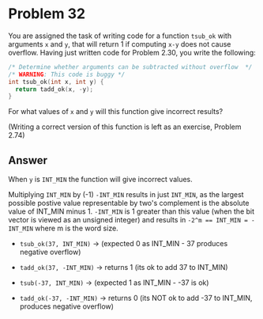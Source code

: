 # Problem 32

You are assigned the task of writing code for a function `tsub_ok` with arguments
`x` and `y`, that will return 1 if computing `x-y` does not cause overflow. Having just
written code for Problem 2.30, you write the following:

```C
/* Determine whether arguments can be subtracted without overflow  */
/* WARNING: This code is buggy */
int tsub_ok(int x, int y) {
  return tadd_ok(x, -y);
}
```

For what values of `x` and `y` will this function give incorrect results?

(Writing a correct version of this function is left as an exercise, Problem 2.74)

## Answer

When `y` is `INT_MIN` the function will give incorrect values.

Multiplying `INT_MIN` by (-1) `-INT_MIN` results in just `INT_MIN`,
as the largest possible postive value representable by two's complement is
the absolute value of INT_MIN minus 1. `-INT_MIN` is 1 greater than this value
(when the bit vector is viewed as an unsigned integer) and results in
`-2^m == INT_MIN = -INT_MIN` where m is the word size.

- `tsub_ok(37, INT_MIN)` -> (expected 0 as INT_MIN - 37 produces negative overflow)
- `tadd_ok(37, -INT_MIN)` -> returns 1 (its ok to add 37 to INT_MIN)

- `tsub(-37, INT_MIN)` -> (expected 1 as INT_MIN - -37 is ok)
- `tadd_ok(-37, -INT_MIN)` -> returns 0 (its NOT ok to add -37 to INT_MIN, produces negative overflow)
